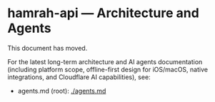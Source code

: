 # hamrah-api — Architecture and Agents

This document has moved.

For the latest long-term architecture and AI agents documentation (including platform scope, offline-first design for iOS/macOS, native integrations, and Cloudflare AI capabilities), see:

- agents.md (root): [./agents.md](./agents.md)
